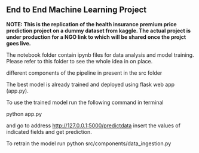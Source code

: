 ## End to End Machine Learning Project

<b>NOTE: This is the replication of the health insurance premium price prediction project on a dummy dataset from kaggle. The actual project is under production for a NGO link to which will be shared once the projct goes live.</b>

The notebook folder contain ipynb files for data analysis and model training. Please refer to this folder to see the whole idea in on place.

different components of the pipeline in present in the src folder

The best model is already trained and deployed using flask web app (app.py).

To use the trained model run the following command in terminal

python app.py

and go to address http://127.0.0.1:5000/predictdata insert the values of indicated fields and get prediction.

To retrain the model run 
python src/components/data_ingestion.py

